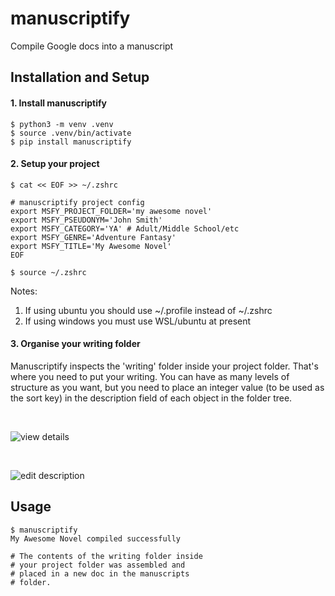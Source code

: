 # manuscriptify

Compile Google docs into a manuscript


## Installation and Setup

#### 1. Install manuscriptify

    $ python3 -m venv .venv
    $ source .venv/bin/activate
    $ pip install manuscriptify

#### 2. Setup your project

    $ cat << EOF >> ~/.zshrc

    # manuscriptify project config
    export MSFY_PROJECT_FOLDER='my awesome novel'
    export MSFY_PSEUDONYM='John Smith'
    export MSFY_CATEGORY='YA' # Adult/Middle School/etc
    export MSFY_GENRE='Adventure Fantasy'
    export MSFY_TITLE='My Awesome Novel'
    EOF

    $ source ~/.zshrc

Notes:

1. If using ubuntu you should use ~/.profile instead of ~/.zshrc
1. If using windows you must use WSL/ubuntu at present

#### 3. Organise your writing folder

Manuscriptify inspects the 'writing' folder inside your
project folder. That's where you need to put your writing.
You can have as many levels of structure as you want, but
you need to place an integer value (to be used as the sort
key) in the description field of each object in the folder
tree.

&nbsp;  

![view details](tests/media3.png "View details")

&nbsp;  

![edit description](tests/media4.png "Edit description")

## Usage

    $ manuscriptify
    My Awesome Novel compiled successfully

    # The contents of the writing folder inside
    # your project folder was assembled and
    # placed in a new doc in the manuscripts
    # folder.

